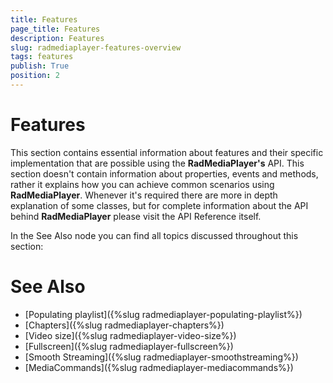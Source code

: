 ```yaml
---
title: Features
page_title: Features
description: Features
slug: radmediaplayer-features-overview
tags: features
publish: True
position: 2
---
```


# Features

This section contains essential information about features and their specific implementation that are possible using the __RadMediaPlayer's__ API. This section doesn't contain information about properties, events and methods, rather it explains how you can achieve common scenarios using __RadMediaPlayer__. Whenever it's required there are more in depth explanation of some classes, but for complete information about the API behind __RadMediaPlayer__ please visit the API Reference itself.

In the See Also node you can find all topics discussed throughout this section:

# See Also
 * [Populating playlist]({%slug radmediaplayer-populating-playlist%})
 * [Chapters]({%slug radmediaplayer-chapters%})
 * [Video size]({%slug radmediaplayer-video-size%})
 * [Fullscreen]({%slug radmediaplayer-fullscreen%})
 * [Smooth Streaming]({%slug radmediaplayer-smoothstreaming%})
 * [MediaCommands]({%slug radmediaplayer-mediacommands%})